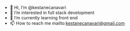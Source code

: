 - 👋 Hi, I’m @kestanecanavari
- 👀 I’m interested in full stack development
- 🌱 I’m currently learning front end 
- 📫 How to reach me mailto:kestanecanavari@gmail.com

<!---
kestanecanavari/kestanecanavari is a ✨ special ✨ repository because its `README.md` (this file) appears on your GitHub profile.
You can click the Preview link to take a look at your changes.
--->
